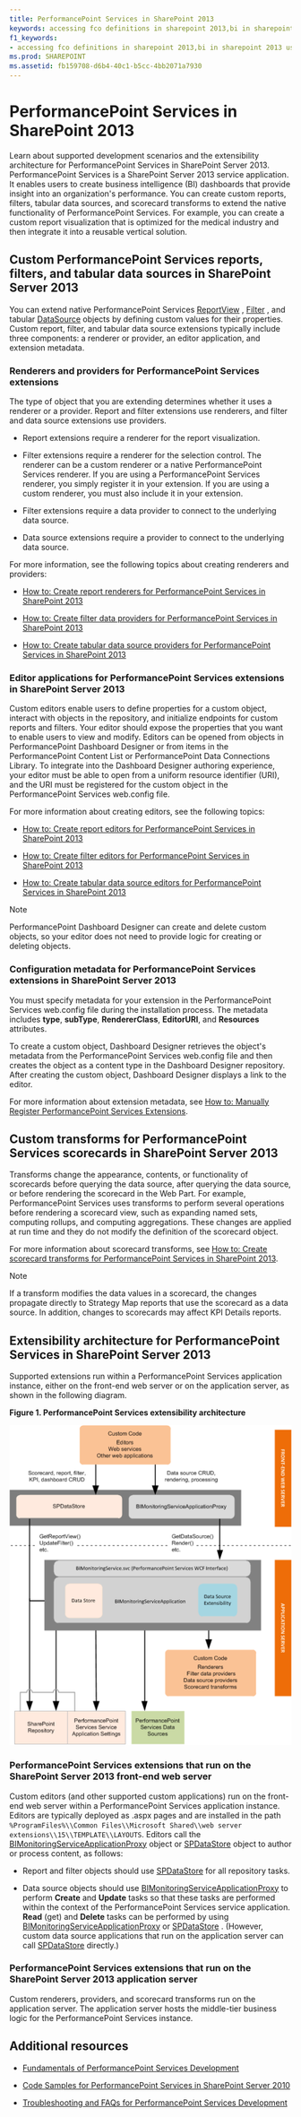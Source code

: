 ```yaml
---
title: PerformancePoint Services in SharePoint 2013
keywords: accessing fco definitions in sharepoint 2013,bi in sharepoint 2013 using performancepoint services,business intelligence in sharepoint 2013,business intelligence using performancepoint services in sharepoint 2013,create scorecard transforms using performancepoint in sharepoint 2013,custom filter control in sharepoint 2013,custom performancepoint extensions,customize performancepoint in sharepoint,data source creation in sharepoint 2013,dlls used for performancepoint development,extending performancepoint services for sharepoint,fcos in sharepoint performancepoint,filter creation in sharepoint 2013,filters as fcos in pps performancepoint,getting started with performancepoint services,integration of performancepoint services in sharepoint,performancepoint assemblies used in development,performancepoint custom data sources,performancepoint custom filters,performancepoint custom reports,performancepoint custom scorecard transforms,performancepoint development scenarios,performancepoint services development,performancepoint services development scenarios,performancepoint services programming,performancepoint services sdk,pps custom dashboards in sharepoint 2013,pps development,pps programming,pps sdk,report creation in sharepoint 2013,report renderer in sharepoint 2013,SharePoint 2013 service application PerformancePoint
f1_keywords:
- accessing fco definitions in sharepoint 2013,bi in sharepoint 2013 using performancepoint services,business intelligence in sharepoint 2013,business intelligence using performancepoint services in sharepoint 2013,create scorecard transforms using performancepoint in sharepoint 2013,custom filter control in sharepoint 2013,custom performancepoint extensions,customize performancepoint in sharepoint,data source creation in sharepoint 2013,dlls used for performancepoint development,extending performancepoint services for sharepoint,fcos in sharepoint performancepoint,filter creation in sharepoint 2013,filters as fcos in pps performancepoint,getting started with performancepoint services,integration of performancepoint services in sharepoint,performancepoint assemblies used in development,performancepoint custom data sources,performancepoint custom filters,performancepoint custom reports,performancepoint custom scorecard transforms,performancepoint development scenarios,performancepoint services development,performancepoint services development scenarios,performancepoint services programming,performancepoint services sdk,pps custom dashboards in sharepoint 2013,pps development,pps programming,pps sdk,report creation in sharepoint 2013,report renderer in sharepoint 2013,SharePoint 2013 service application PerformancePoint
ms.prod: SHAREPOINT
ms.assetid: fb159708-d6b4-40c1-b5cc-4bb2071a7930
---
```



# PerformancePoint Services in SharePoint 2013
Learn about supported development scenarios and the extensibility architecture for PerformancePoint Services in SharePoint Server 2013. 
PerformancePoint Services is a SharePoint Server 2013 service application. It enables users to create business intelligence (BI) dashboards that provide insight into an organization's performance. You can create custom reports, filters, tabular data sources, and scorecard transforms to extend the native functionality of PerformancePoint Services. For example, you can create a custom report visualization that is optimized for the medical industry and then integrate it into a reusable vertical solution. 
  
    
    


## Custom PerformancePoint Services reports, filters, and tabular data sources in SharePoint Server 2013
<a name="bkmk_CreateCustomObjects"> </a>

You can extend native PerformancePoint Services  [ReportView](https://msdn.microsoft.com/library/Microsoft.PerformancePoint.Scorecards.ReportView.aspx) , [Filter](https://msdn.microsoft.com/library/Microsoft.PerformancePoint.Scorecards.Filter.aspx) , and tabular [DataSource](https://msdn.microsoft.com/library/Microsoft.PerformancePoint.Scorecards.DataSource.aspx) objects by defining custom values for their properties. Custom report, filter, and tabular data source extensions typically include three components: a renderer or provider, an editor application, and extension metadata.
  
    
    

### Renderers and providers for PerformancePoint Services extensions

The type of object that you are extending determines whether it uses a renderer or a provider. Report and filter extensions use renderers, and filter and data source extensions use providers. 
  
    
    

- Report extensions require a renderer for the report visualization. 
    
  
- Filter extensions require a renderer for the selection control. The renderer can be a custom renderer or a native PerformancePoint Services renderer. If you are using a PerformancePoint Services renderer, you simply register it in your extension. If you are using a custom renderer, you must also include it in your extension. 
    
  
- Filter extensions require a data provider to connect to the underlying data source. 
    
  
- Data source extensions require a provider to connect to the underlying data source. 
    
  
For more information, see the following topics about creating renderers and providers: 
  
    
    

-  [How to: Create report renderers for PerformancePoint Services in SharePoint 2013](how-to-create-report-renderers-for-performancepoint-services-in-sharepoint-2013.md)
    
  
-  [How to: Create filter data providers for PerformancePoint Services in SharePoint 2013](how-to-create-filter-data-providers-for-performancepoint-services-in-sharepoint.md)
    
  
-  [How to: Create tabular data source providers for PerformancePoint Services in SharePoint 2013](how-to-create-tabular-data-source-providers-for-performancepoint-services-in-sha.md)
    
  

### Editor applications for PerformancePoint Services extensions in SharePoint Server 2013

Custom editors enable users to define properties for a custom object, interact with objects in the repository, and initialize endpoints for custom reports and filters. Your editor should expose the properties that you want to enable users to view and modify. Editors can be opened from objects in PerformancePoint Dashboard Designer or from items in the PerformancePoint Content List or PerformancePoint Data Connections Library. To integrate into the Dashboard Designer authoring experience, your editor must be able to open from a uniform resource identifier (URI), and the URI must be registered for the custom object in the PerformancePoint Services web.config file. 
  
    
    
For more information about creating editors, see the following topics: 
  
    
    

-  [How to: Create report editors for PerformancePoint Services in SharePoint 2013](how-to-create-report-editors-for-performancepoint-services-in-sharepoint-2013.md)
    
  
-  [How to: Create filter editors for PerformancePoint Services in SharePoint 2013](how-to-create-filter-editors-for-performancepoint-services-in-sharepoint-2013.md)
    
  
-  [How to: Create tabular data source editors for PerformancePoint Services in SharePoint 2013](how-to-create-tabular-data-source-editors-for-performancepoint-services-in-share.md)
    
  

> [!NOTE]
> PerformancePoint Dashboard Designer can create and delete custom objects, so your editor does not need to provide logic for creating or deleting objects. 
  
    
    


### Configuration metadata for PerformancePoint Services extensions in SharePoint Server 2013

You must specify metadata for your extension in the PerformancePoint Services web.config file during the installation process. The metadata includes **type**, **subType**, **RendererClass**, **EditorURI**, and **Resources** attributes.
  
    
    
To create a custom object, Dashboard Designer retrieves the object's metadata from the PerformancePoint Services web.config file and then creates the object as a content type in the Dashboard Designer repository. After creating the custom object, Dashboard Designer displays a link to the editor. 
  
    
    
For more information about extension metadata, see  [How to: Manually Register PerformancePoint Services Extensions](http://msdn.microsoft.com/library/3aa6d340-4b05-46b3-9648-2b6e18e04e09%28Office.15%29.aspx). 
  
    
    

## Custom transforms for PerformancePoint Services scorecards in SharePoint Server 2013
<a name="bkmk_CreateCustomObjects"> </a>

Transforms change the appearance, contents, or functionality of scorecards before querying the data source, after querying the data source, or before rendering the scorecard in the Web Part. For example, PerformancePoint Services uses transforms to perform several operations before rendering a scorecard view, such as expanding named sets, computing rollups, and computing aggregations. These changes are applied at run time and they do not modify the definition of the scorecard object. 
  
    
    
For more information about scorecard transforms, see  [How to: Create scorecard transforms for PerformancePoint Services in SharePoint 2013](how-to-create-scorecard-transforms-for-performancepoint-services-in-sharepoint-2.md). 
  
    
    

> [!NOTE]
> If a transform modifies the data values in a scorecard, the changes propagate directly to Strategy Map reports that use the scorecard as a data source. In addition, changes to scorecards may affect KPI Details reports. 
  
    
    


## Extensibility architecture for PerformancePoint Services in SharePoint Server 2013
<a name="bkmk_PerfPointArch"> </a>

Supported extensions run within a PerformancePoint Services application instance, either on the front-end web server or on the application server, as shown in the following diagram. 
  
    
    

**Figure 1. PerformancePoint Services extensibility architecture**

  
    
    

  
    
    
![PerformancePoint Services extensibility points](images/SPS14_PerfPoint_ArchOverview.gif)
  
    
    

### PerformancePoint Services extensions that run on the SharePoint Server 2013 front-end web server

Custom editors (and other supported custom applications) run on the front-end web server within a PerformancePoint Services application instance. Editors are typically deployed as .aspx pages and are installed in the path  `%ProgramFiles%\\Common Files\\Microsoft Shared\\web server extensions\\15\\TEMPLATE\\LAYOUTS`. Editors call the  [BIMonitoringServiceApplicationProxy](https://msdn.microsoft.com/library/Microsoft.PerformancePoint.Scorecards.BIMonitoringServiceApplicationProxy.aspx) object or [SPDataStore](https://msdn.microsoft.com/library/Microsoft.PerformancePoint.Scorecards.Store.SPDataStore.aspx) object to author or process content, as follows:
  
    
    

- Report and filter objects should use  [SPDataStore](https://msdn.microsoft.com/library/Microsoft.PerformancePoint.Scorecards.Store.SPDataStore.aspx) for all repository tasks.
    
  
- Data source objects should use  [BIMonitoringServiceApplicationProxy](https://msdn.microsoft.com/library/Microsoft.PerformancePoint.Scorecards.BIMonitoringServiceApplicationProxy.aspx) to perform **Create** and **Update** tasks so that these tasks are performed within the context of the PerformancePoint Services service application. **Read** (get) and **Delete** tasks can be performed by using [BIMonitoringServiceApplicationProxy](https://msdn.microsoft.com/library/Microsoft.PerformancePoint.Scorecards.BIMonitoringServiceApplicationProxy.aspx) or [SPDataStore](https://msdn.microsoft.com/library/Microsoft.PerformancePoint.Scorecards.Store.SPDataStore.aspx) . (However, custom data source applications that run on the application server can call [SPDataStore](https://msdn.microsoft.com/library/Microsoft.PerformancePoint.Scorecards.Store.SPDataStore.aspx) directly.)
    
  

### PerformancePoint Services extensions that run on the SharePoint Server 2013 application server

Custom renderers, providers, and scorecard transforms run on the application server. The application server hosts the middle-tier business logic for the PerformancePoint Services instance. 
  
    
    

## Additional resources
<a name="bkmk_AdditionalResources"> </a>


-  [Fundamentals of PerformancePoint Services Development](http://msdn.microsoft.com/library/5d2c183b-95f8-4930-b6d0-f3ffe1ee166e%28Office.15%29.aspx)
    
  
-  [Code Samples for PerformancePoint Services in SharePoint Server 2010](http://msdn.microsoft.com/library/97f0cbd4-03ef-44f8-9869-699df9d9c97f%28Office.15%29.aspx)
    
  
-  [Troubleshooting and FAQs for PerformancePoint Services Development](http://msdn.microsoft.com/library/a90156e2-0522-46a1-9fc9-b6c8d2fffad7%28Office.15%29.aspx)
    
  

